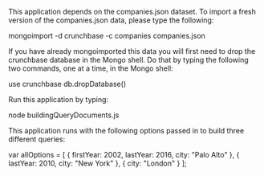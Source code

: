 This application depends on the companies.json dataset. To import a fresh version of the companies.json data, please type the following:

mongoimport -d crunchbase -c companies companies.json

If you have already mongoimported this data you will first need to drop the crunchbase database
in the Mongo shell. Do that by typing the following two commands, one at a time, in the Mongo shell:

use crunchbase
db.dropDatabase()

Run this application by typing:

node buildingQueryDocuments.js

This application runs with the following options passed in to build three different queries:

var allOptions = [
    {
        firstYear: 2002,
        lastYear: 2016,
        city: "Palo Alto"
    },
    {
        lastYear: 2010,
        city: "New York"
    },
    {
        city: "London"
    }
];

